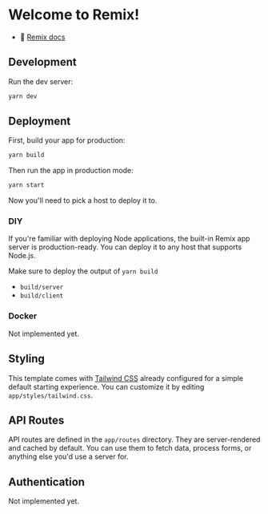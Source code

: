 # Welcome to Remix!

- 📖 [Remix docs](https://remix.run/docs)

## Development

Run the dev server:

```sh
yarn dev
```

## Deployment

First, build your app for production:

```sh
yarn build
```

Then run the app in production mode:

```sh
yarn start
```

Now you'll need to pick a host to deploy it to.

### DIY

If you're familiar with deploying Node applications, the built-in Remix app server is
production-ready. You can deploy it to any host that supports Node.js.

Make sure to deploy the output of `yarn build`

- `build/server`
- `build/client`

### Docker

Not implemented yet.

## Styling

This template comes with [Tailwind CSS](https://tailwindcss.com/) already configured for a simple
default starting experience. You can customize it by editing `app/styles/tailwind.css`.

## API Routes

API routes are defined in the `app/routes` directory. They are server-rendered and cached by
default. You can use them to fetch data, process forms, or anything else you'd use a server for.

## Authentication

Not implemented yet.
